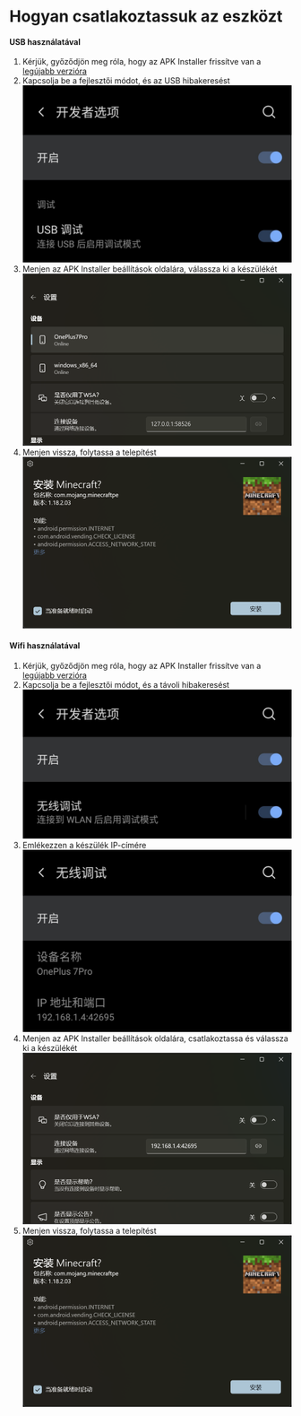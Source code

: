 # Hogyan csatlakoztassuk az eszközt
#### USB használatával
1. Kérjük, győződjön meg róla, hogy az APK Installer frissítve van a [legújabb verzióra](https://www.microsoft.com/store/productId/9P2JFQ43FPPG "APK Installer")
2. Kapcsolja be a fejlesztői módot, és az USB hibakeresést![Fejlesztői mód](https://raw.githubusercontent.com/Paving-Base/APK-Installer/screenshots/Documents/Tutorials/How%20To%20Connect%20Device/Images/Screenshot_20221002-172252.jpg)
3. Menjen az APK Installer beállítások oldalára, válassza ki a készülékét![Beállítások oldal](https://raw.githubusercontent.com/Paving-Base/APK-Installer/screenshots/Documents/Tutorials/How%20To%20Connect%20Device/Images/Snipaste_2022-10-02_17-37-30.png)
4. Menjen vissza, folytassa a telepítést![Folytassa a telepítést](https://raw.githubusercontent.com/Paving-Base/APK-Installer/screenshots/Documents/Tutorials/How%20To%20Connect%20Device/Images/Snipaste_2022-10-02_17-34-04.png)
#### Wifi használatával
1. Kérjük, győződjön meg róla, hogy az APK Installer frissítve van a [legújabb verzióra](https://www.microsoft.com/store/productId/9P2JFQ43FPPG "APK Installer")
2. Kapcsolja be a fejlesztői módot, és a távoli hibakeresést![Fejlesztői mód](https://raw.githubusercontent.com/Paving-Base/APK-Installer/screenshots/Documents/Tutorials/How%20To%20Connect%20Device/Images/Screenshot_20221002-174001.jpg)
3. Emlékezzen a készülék IP-címére![IP-cím](https://raw.githubusercontent.com/Paving-Base/APK-Installer/screenshots/Documents/Tutorials/How%20To%20Connect%20Device/Images/Screenshot_20221002-174200.jpg)
3. Menjen az APK Installer beállítások oldalára, csatlakoztassa és válassza ki a készülékét![Beállítások oldal](https://raw.githubusercontent.com/Paving-Base/APK-Installer/screenshots/Documents/Tutorials/How%20To%20Connect%20Device/Images/Snipaste_2022-10-02_17-46-28.png)
4. Menjen vissza, folytassa a telepítést![Folytassa a telepítést](https://raw.githubusercontent.com/Paving-Base/APK-Installer/screenshots/Documents/Tutorials/How%20To%20Connect%20Device/Images/Snipaste_2022-10-02_17-34-04.png)
